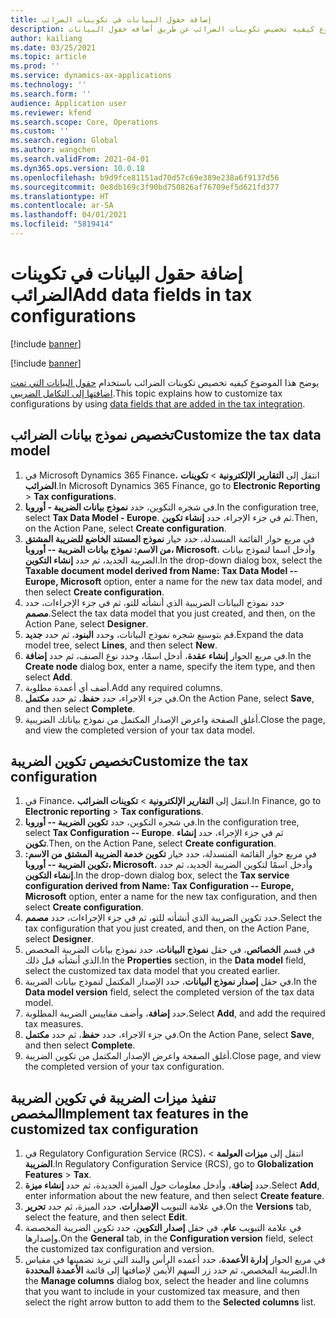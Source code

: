 ```yaml
---
title: إضافة حقول البيانات في تكوينات الضرائب
description: يوضح هذا الموضوع كيفيه تخصيص تكوينات الضرائب عن طريق أضافه حقول البيانات.
author: kailiang
ms.date: 03/25/2021
ms.topic: article
ms.prod: ''
ms.service: dynamics-ax-applications
ms.technology: ''
ms.search.form: ''
audience: Application user
ms.reviewer: kfend
ms.search.scope: Core, Operations
ms.custom: ''
ms.search.region: Global
ms.author: wangchen
ms.search.validFrom: 2021-04-01
ms.dyn365.ops.version: 10.0.18
ms.openlocfilehash: b9d9fce81151ad70d57c69e389e238a6f9137d56
ms.sourcegitcommit: 0e8db169c3f90bd750826af76709ef5d621fd377
ms.translationtype: HT
ms.contentlocale: ar-SA
ms.lasthandoff: 04/01/2021
ms.locfileid: "5819414"
---
```

# <a name="add-data-fields-in-tax-configurations"></a><span data-ttu-id="a6734-103">إضافة حقول البيانات في تكوينات الضرائب</span><span class="sxs-lookup"><span data-stu-id="a6734-103">Add data fields in tax configurations</span></span>

[!include [banner](../includes/banner.md)]

[!include [banner](../includes/preview-banner.md)]

<span data-ttu-id="a6734-104">يوضح هذا الموضوع كيفيه تخصيص تكوينات الضرائب باستخدام [حقول البيانات التي تمت اضافتها إلى التكامل الضريبي](tax-service-add-data-fields-tax-integration-by-extension.md).</span><span class="sxs-lookup"><span data-stu-id="a6734-104">This topic explains how to customize tax configurations by using [data fields that are added in the tax integration](tax-service-add-data-fields-tax-integration-by-extension.md).</span></span>

## <a name="customize-the-tax-data-model"></a><span data-ttu-id="a6734-105">تخصيص نموذج بيانات الضرائب</span><span class="sxs-lookup"><span data-stu-id="a6734-105">Customize the tax data model</span></span>

1. <span data-ttu-id="a6734-106">في Microsoft Dynamics 365 Finance، انتقل إلى **التقارير الإلكترونية** \> **تكوينات الضرائب**.</span><span class="sxs-lookup"><span data-stu-id="a6734-106">In Microsoft Dynamics 365 Finance, go to **Electronic Reporting** \> **Tax configurations**.</span></span>
2. <span data-ttu-id="a6734-107">في شجره التكوين، حدد **نموذج بيانات الضريبة - أوروبا**.</span><span class="sxs-lookup"><span data-stu-id="a6734-107">In the configuration tree, select **Tax Data Model - Europe**.</span></span> <span data-ttu-id="a6734-108">ثم في جزء الإجراء، حدد **إنشاء تكوين**.</span><span class="sxs-lookup"><span data-stu-id="a6734-108">Then, on the Action Pane, select **Create configuration**.</span></span>
3. <span data-ttu-id="a6734-109">في مربع حوار القائمة المنسدلة، حدد خيار **نموذج المستند الخاضع للضريبة المشتق من الاسم: نموذج بيانات الضريبة -- أوروبا، Microsoft**، وأدخل اسما لنموذج بيانات الضريبة الجديد، ثم حدد **إنشاء التكوين**.</span><span class="sxs-lookup"><span data-stu-id="a6734-109">In the drop-down dialog box, select the **Taxable document model derived from Name: Tax Data Model -- Europe, Microsoft** option, enter a name for the new tax data model, and then select **Create configuration**.</span></span>
4. <span data-ttu-id="a6734-110">حدد نموذج البيانات الضريبية الذي أنشأته للتو، ثم في جزء الإجراءات، حدد **مصمم**.</span><span class="sxs-lookup"><span data-stu-id="a6734-110">Select the tax data model that you just created, and then, on the Action Pane, select **Designer**.</span></span>
5. <span data-ttu-id="a6734-111">قم بتوسيع شجره نموذج البيانات، وحدد **البنود**، ثم حدد **جديد**.</span><span class="sxs-lookup"><span data-stu-id="a6734-111">Expand the data model tree, select **Lines**, and then select **New**.</span></span>
6. <span data-ttu-id="a6734-112">في مربع الحوار **إنشاء عقدة**، أدخل اسمًا، وحدد نوع الصنف، ثم حدد **إضافة**.</span><span class="sxs-lookup"><span data-stu-id="a6734-112">In the **Create node** dialog box, enter a name, specify the item type, and then select **Add**.</span></span>
7. <span data-ttu-id="a6734-113">أضف أي أعمدة مطلوبة.</span><span class="sxs-lookup"><span data-stu-id="a6734-113">Add any required columns.</span></span>
8. <span data-ttu-id="a6734-114">في جزء الاجراء، حدد **حفظ**، ثم حدد **مكتمل**.</span><span class="sxs-lookup"><span data-stu-id="a6734-114">On the Action Pane, select **Save**, and then select **Complete**.</span></span>
9. <span data-ttu-id="a6734-115">أغلق الصفحة واعرض الإصدار المكتمل من نموذج بياناتك الضريبية.</span><span class="sxs-lookup"><span data-stu-id="a6734-115">Close the page, and view the completed version of your tax data model.</span></span>

## <a name="customize-the-tax-configuration"></a><span data-ttu-id="a6734-116">تخصيص تكوين الضريبة</span><span class="sxs-lookup"><span data-stu-id="a6734-116">Customize the tax configuration</span></span>

1. <span data-ttu-id="a6734-117">في Finance، انتقل إلى **التقارير الإلكترونية** \> **تكوينات الضرائب**.</span><span class="sxs-lookup"><span data-stu-id="a6734-117">In Finance, go to **Electronic reporting** \> **Tax configurations**.</span></span>
2. <span data-ttu-id="a6734-118">في شجره التكوين، حدد **تكوين الضريبة -- أوروبا**.</span><span class="sxs-lookup"><span data-stu-id="a6734-118">In the configuration tree, select **Tax Configuration -- Europe**.</span></span> <span data-ttu-id="a6734-119">ثم في جزء الإجراء، حدد **إنشاء تكوين**.</span><span class="sxs-lookup"><span data-stu-id="a6734-119">Then, on the Action Pane, select **Create configuration**.</span></span>
3. <span data-ttu-id="a6734-120">في مربع حوار القائمة المنسدلة، حدد خيار **تكوين خدمة الضريبة المشتق من الاسم: تكوين الضريبة -- أوروبا، Microsoft**، وأدخل اسمًا لتكوين الضريبة الجديد، ثم حدد **إنشاء التكوين**.</span><span class="sxs-lookup"><span data-stu-id="a6734-120">In the drop-down dialog box, select the **Tax service configuration derived from Name: Tax Configuration -- Europe, Microsoft** option, enter a name for the new tax configuration, and then select **Create configuration**.</span></span>
4. <span data-ttu-id="a6734-121">حدد تكوين الضريبة الذي أنشأته للتو، ثم في جزء الإجراءات، حدد **مصمم**.</span><span class="sxs-lookup"><span data-stu-id="a6734-121">Select the tax configuration that you just created, and then, on the Action Pane, select **Designer**.</span></span>
5. <span data-ttu-id="a6734-122">في قسم **الخصائص**، في حقل **نموذج البيانات**، حدد نموذج بيانات الضريبة المخصص الذي أنشأته قبل ذلك.</span><span class="sxs-lookup"><span data-stu-id="a6734-122">In the **Properties** section, in the **Data model** field, select the customized tax data model that you created earlier.</span></span>
6. <span data-ttu-id="a6734-123">في حقل **إصدار نموذج البيانات**، حدد الإصدار المكتمل لنموذج بيانات الضريبة.</span><span class="sxs-lookup"><span data-stu-id="a6734-123">In the **Data model version** field, select the completed version of the tax data model.</span></span>
7. <span data-ttu-id="a6734-124">حدد **إضافة**، وأضف مقاييس الضريبة المطلوبة.</span><span class="sxs-lookup"><span data-stu-id="a6734-124">Select **Add**, and add the required tax measures.</span></span>
8. <span data-ttu-id="a6734-125">في جزء الاجراء، حدد **حفظ**، ثم حدد **مكتمل**.</span><span class="sxs-lookup"><span data-stu-id="a6734-125">On the Action Pane, select **Save**, and then select **Complete**.</span></span>
9. <span data-ttu-id="a6734-126">أغلق الصفحة واعرض الإصدار المكتمل من تكوين الضريبة.</span><span class="sxs-lookup"><span data-stu-id="a6734-126">Close page, and view the completed version of your tax configuration.</span></span>

## <a name="implement-tax-features-in-the-customized-tax-configuration"></a><span data-ttu-id="a6734-127">تنفيذ ميزات الضريبة في تكوين الضريبة المخصص</span><span class="sxs-lookup"><span data-stu-id="a6734-127">Implement tax features in the customized tax configuration</span></span>

1. <span data-ttu-id="a6734-128">في Regulatory Configuration Service (RCS)، انتقل إلى **ميزات العولمة** \> **الضريبة**.</span><span class="sxs-lookup"><span data-stu-id="a6734-128">In Regulatory Configuration Service (RCS), go to **Globalization Features** \> **Tax**.</span></span>
2. <span data-ttu-id="a6734-129">حدد **إضافة**، وأدخل معلومات حول الميزة الجديدة، ثم حدد **إنشاء ميزة**.</span><span class="sxs-lookup"><span data-stu-id="a6734-129">Select **Add**, enter information about the new feature, and then select **Create feature**.</span></span>
3. <span data-ttu-id="a6734-130">في علامة التبويب **الإصدارات**، حدد الميزة، ثم حدد **تحرير**.</span><span class="sxs-lookup"><span data-stu-id="a6734-130">On the **Versions** tab, select the feature, and then select **Edit**.</span></span>
4. <span data-ttu-id="a6734-131">في علامة التبويب **عام**، في حقل **إصدار التكوين**، حدد تكوين الضريبة المخصصة وإصدارها.</span><span class="sxs-lookup"><span data-stu-id="a6734-131">On the **General** tab, in the **Configuration version** field, select the customized tax configuration and version.</span></span>
5. <span data-ttu-id="a6734-132">في مربع الحوار **إدارة الأعمدة**، حدد أعمده الرأس والبند التي تريد تضمينها في مقياس الضريبة المخصص، ثم حدد زر السهم الأيمن لإضافتها إلى قائمة **الأعمدة المحددة**.</span><span class="sxs-lookup"><span data-stu-id="a6734-132">In the **Manage columns** dialog box, select the header and line columns that you want to include in your customized tax measure, and then select the right arrow button to add them to the **Selected columns** list.</span></span>

